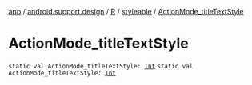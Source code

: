 [app](../../../index.md) / [android.support.design](../../index.md) / [R](../index.md) / [styleable](index.md) / [ActionMode_titleTextStyle](./-action-mode_title-text-style.md)

# ActionMode_titleTextStyle

`static val ActionMode_titleTextStyle: `[`Int`](https://kotlinlang.org/api/latest/jvm/stdlib/kotlin/-int/index.html)
`static val ActionMode_titleTextStyle: `[`Int`](https://kotlinlang.org/api/latest/jvm/stdlib/kotlin/-int/index.html)